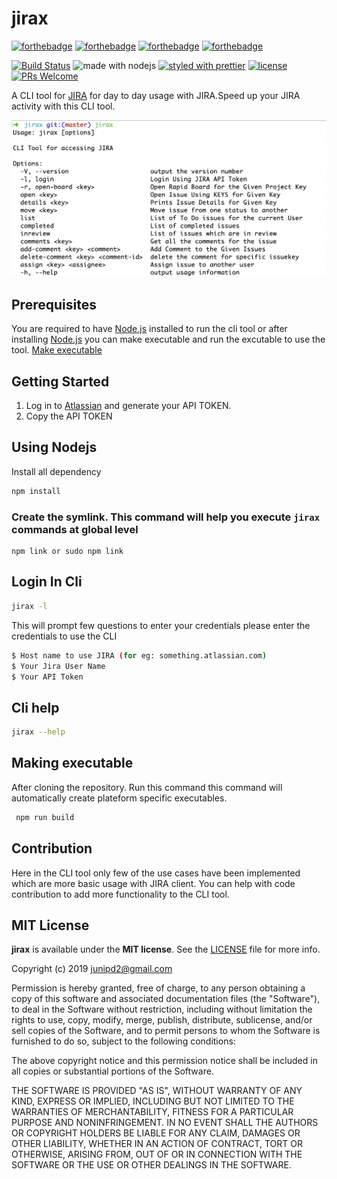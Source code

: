 # jirax
[![forthebadge](https://forthebadge.com/images/badges/made-with-javascript.svg)]() [![forthebadge](https://forthebadge.com/images/badges/built-with-love.svg)]() [![forthebadge](https://forthebadge.com/images/badges/for-you.svg)]() [![forthebadge](https://forthebadge.com/images/badges/check-it-out.svg)](https://forthebadge.com)



[![Build Status](https://dev.azure.com/junipd2/junipd2/_apis/build/status/junipdewan.jirax?branchName=master)](https://dev.azure.com/junipd2/junipd2/_build/latest?definitionId=1&branchName=master) ![made with nodejs](https://img.shields.io/badge/madewith-node.js-green.svg) [![styled with prettier](https://img.shields.io/badge/styled_with-prettier-ff69b4.svg)](https://github.com/prettier/prettier) [![license](https://img.shields.io/github/license/visionmedia/superagent.svg)](LICENSE) [![PRs Welcome](https://img.shields.io/badge/PRs-welcome-brightgreen.svg?style=shields)](http://makeapullrequest.com) 



A CLI tool for [JIRA](`https://www.atlassian.com/software/jira`) for day to day usage with JIRA.Speed up your JIRA activity with this CLI tool.


![Interface](assets/cli_help.jpg?raw=true "CLI Help Preview")


## Prerequisites

You are required to have [Node.js](https://nodejs.org/) installed to run the cli tool or after installing [Node.js](https://nodejs.org/) you can make executable and run the excutable to use the tool. [Make executable](#making-executable)

## Getting Started

1. Log in to [Atlassian](https://id.atlassian.com/manage/api-tokens) and generate your API TOKEN.
2. Copy the API TOKEN

## Using Nodejs

Install all dependency 


```sh
npm install 
```

### Create the symlink. This command will help you execute `jirax` commands at global level 


```
npm link or sudo npm link
```


## Login In Cli


```sh
jirax -l
```

This will prompt few questions to enter your credentials please enter the credentials to use the CLI


```sh
$ Host name to use JIRA (for eg: something.atlassian.com)
$ Your Jira User Name
$ Your API Token 
```

## Cli help

```sh
jirax --help 
```

## Making executable

After cloning the repository. Run this command this command will automatically create plateform specific executables.

```sh
 npm run build
```

## Contribution

Here in the CLI tool only few of the use cases have been implemented which are more basic usage with JIRA client.
You can help with code contribution to add more functionality to the CLI tool.


## MIT License

**jirax** is available under the **MIT license**. See the [LICENSE](https://github.com/junipdewan/jirax/blob/master/LICENSE) file for more info.


Copyright (c) 2019 <junipd2@gmail.com>

Permission is hereby granted, free of charge, to any person obtaining a copy of this software and associated documentation files (the "Software"), to deal in the Software without restriction, including without limitation the rights to use, copy, modify, merge, publish, distribute, sublicense, and/or sell copies of the Software, and to permit persons to whom the Software is furnished to do so, subject to the following conditions:

The above copyright notice and this permission notice shall be included in all copies or substantial portions of the Software.

THE SOFTWARE IS PROVIDED "AS IS", WITHOUT WARRANTY OF ANY KIND, EXPRESS OR IMPLIED, INCLUDING BUT NOT LIMITED TO THE WARRANTIES OF MERCHANTABILITY, FITNESS FOR A PARTICULAR PURPOSE AND NONINFRINGEMENT. IN NO EVENT SHALL THE AUTHORS OR COPYRIGHT HOLDERS BE LIABLE FOR ANY CLAIM, DAMAGES OR OTHER LIABILITY, WHETHER IN AN ACTION OF CONTRACT, TORT OR OTHERWISE, ARISING FROM, OUT OF OR IN CONNECTION WITH THE SOFTWARE OR THE USE OR OTHER DEALINGS IN THE SOFTWARE.
